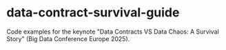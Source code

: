 # data-contract-survival-guide
Code examples for the keynote "Data Contracts VS Data Chaos: A Survival Story" (Big Data Conference Europe 2025).
